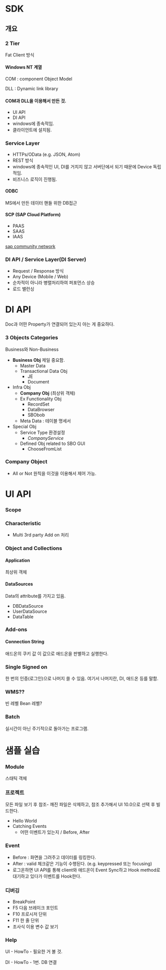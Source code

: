 # SDK

## 개요

### 2 Tier

Fat Client 방식

#### Windows NT 계열 

COM : component Object Model

DLL : Dynamic link library

#### COM과 DLL을 이용해서 만든 것.

- UI API
- DI API
- windows에 종속적임.
- 클라이언트에 설치됨.

### Service Layer

- HTTPs/OData  (e.g. JSON, Atom)
- REST 방식
- windows에 종속적인 UI, DI를 거치지 않고 서버단에서 되기 때문에 Device 독립적임.
- 비즈니스 로직이 진행됨.

#### ODBC

MS에서 만든 데이터 핸들 위한 DB접근

#### SCP (SAP Cloud Platform)

- PAAS
- SAAS
- IAAS

[sap community network](https://community.sap.com/)

### DI API / Service Layer(DI Server)

- Request / Response 방식
- Any Device (Mobile / Web)
- 순차적이 아니라 병렬처리하여 퍼포먼스 상승
- 로드 밸런싱



# DI API

Doc과 어떤 Property가 연결되어 있는지 아는 게 중요하다.

### 3 Objects Categories

Business와 Non-Business

- **Business Obj** 제일 중요함.
  - Master Data
  - Transactional Data Obj
    - JE
    - Document
- Infra Obj
  - **Company Obj** (최상위 객체)
  - Ex Functionality Obj
    - RecordSet
    - DataBrowser
    - SBObob
  - Meta Data : 테이블 명세서
- Special Obj
  - Service Type 환경설정
    - *CompanyService*
  - Defined Obj related  to SBO GUI
    - ChooseFromList

### Company Object

- All or Not 원칙을 이것을 이용해서 제어 가능.



# UI API

### Scope

### Characteristic

- Multi 3rd party Add on 처리

### Object and Collections

#### Application

 최상위 객체

#### DataSources

Data의 attribute를 가지고 있음.

- DBDataSource
- UserDataSource
- DataTable

### Add-ons

#### Connection String

애드온의 쿠키 값 이 값으로 애드온을 판별하고 실행한다.

### Single Signed on

한 번의 인증(로그인)으로 나머지 쓸 수 있음. 여기서 나머지란, DI, 애드온 등를 말함.



### WMS??

빈 레벨 Bean 레벨?

### Batch

실시간이 아닌 주기적으로 돌아가는 프로그램.



# 샘플 실습

### Module

스태틱 객체

### 프로젝트

모든 파일 보기 후 참조- 깨진 파일은 삭제하고, 참조 추가해서 UI 10.0으로 선택 후 빌드한다.

- Hello World
- Catching Events
  - 어떤 이벤트가 있는지 / Before, After

### Event

- Before : 화면을 그려주고 데이터를 링킹한다.
- After : valid 체크같은 기능이 수행된다. (e.g. keypressed 또는 focusing)
- 로그온하면 UI API를 통해 client와 애드온이 Event Sync하고 Hook method로 대기하고 있다가 이벤트를 Hook한다.

### 디버깅

- BreakPoint
- F5 다음 브레이크 포인트
- F10 프로시저 단위
- F11 한 줄 단위
- 조사식 이용 변수 값 보기

### Help 

UI - HowTo - 필요한 거 볼 것.

DI - HowTo - 1번. DB 연결